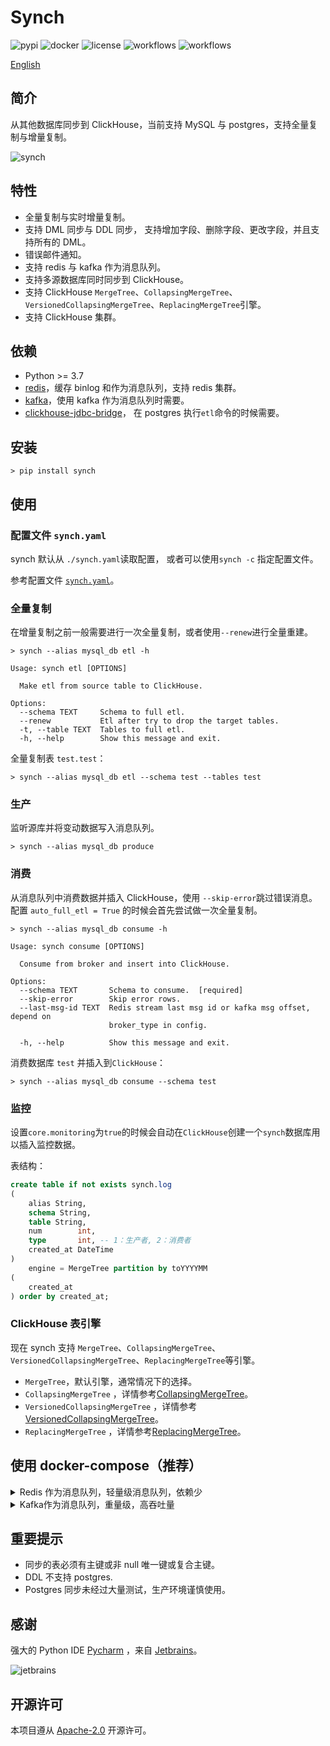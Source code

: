 # Synch

![pypi](https://img.shields.io/pypi/v/synch.svg?style=flat)
![docker](https://img.shields.io/docker/cloud/build/long2ice/synch)
![license](https://img.shields.io/github/license/long2ice/synch)
![workflows](https://github.com/long2ice/synch/workflows/pypi/badge.svg)
![workflows](https://github.com/long2ice/synch/workflows/ci/badge.svg)

[English](https://github.com/long2ice/synch/blob/dev/README.md)

## 简介

从其他数据库同步到 ClickHouse，当前支持 MySQL 与 postgres，支持全量复制与增量复制。

![synch](https://github.com/long2ice/synch/raw/dev/images/synch.png)

## 特性

- 全量复制与实时增量复制。
- 支持 DML 同步与 DDL 同步， 支持增加字段、删除字段、更改字段，并且支持所有的 DML。
- 错误邮件通知。
- 支持 redis 与 kafka 作为消息队列。
- 支持多源数据库同时同步到 ClickHouse。
- 支持 ClickHouse `MergeTree`、`CollapsingMergeTree`、`VersionedCollapsingMergeTree`、`ReplacingMergeTree`引擎。
- 支持 ClickHouse 集群。

## 依赖

- Python >= 3.7
- [redis](https://redis.io)，缓存 binlog 和作为消息队列，支持 redis 集群。
- [kafka](https://kafka.apache.org)，使用 kafka 作为消息队列时需要。
- [clickhouse-jdbc-bridge](https://github.com/long2ice/clickhouse-jdbc-bridge)， 在 postgres 执行`etl`命令的时候需要。

## 安装

```shell
> pip install synch
```

## 使用

### 配置文件 `synch.yaml`

synch 默认从 `./synch.yaml`读取配置， 或者可以使用`synch -c` 指定配置文件。

参考配置文件 [`synch.yaml`](https://github.com/long2ice/synch/blob/dev/synch.yaml)。

### 全量复制

在增量复制之前一般需要进行一次全量复制，或者使用`--renew`进行全量重建。

```shell
> synch --alias mysql_db etl -h

Usage: synch etl [OPTIONS]

  Make etl from source table to ClickHouse.

Options:
  --schema TEXT     Schema to full etl.
  --renew           Etl after try to drop the target tables.
  -t, --table TEXT  Tables to full etl.
  -h, --help        Show this message and exit.
```

全量复制表 `test.test`：

```shell
> synch --alias mysql_db etl --schema test --tables test
```

### 生产

监听源库并将变动数据写入消息队列。

```shell
> synch --alias mysql_db produce
```

### 消费

从消息队列中消费数据并插入 ClickHouse，使用 `--skip-error`跳过错误消息。 配置 `auto_full_etl = True` 的时候会首先尝试做一次全量复制。

```shell
> synch --alias mysql_db consume -h

Usage: synch consume [OPTIONS]

  Consume from broker and insert into ClickHouse.

Options:
  --schema TEXT       Schema to consume.  [required]
  --skip-error        Skip error rows.
  --last-msg-id TEXT  Redis stream last msg id or kafka msg offset, depend on
                      broker_type in config.

  -h, --help          Show this message and exit.
```

消费数据库 `test` 并插入到`ClickHouse`：

```shell
> synch --alias mysql_db consume --schema test
```

### 监控

设置`core.monitoring`为`true`的时候会自动在`ClickHouse`创建一个`synch`数据库用以插入监控数据。

表结构：

```sql
create table if not exists synch.log
(
    alias String,
    schema String,
    table String,
    num        int,
    type       int, -- 1：生产者, 2：消费者
    created_at DateTime
)
    engine = MergeTree partition by toYYYYMM
(
    created_at
) order by created_at;
```

### ClickHouse 表引擎

现在 synch 支持 `MergeTree`、`CollapsingMergeTree`、`VersionedCollapsingMergeTree`、`ReplacingMergeTree`等引擎。

- `MergeTree`，默认引擎，通常情况下的选择。
- `CollapsingMergeTree`
  ，详情参考[CollapsingMergeTree](https://clickhouse.tech/docs/zh/engines/table-engines/mergetree-family/collapsingmergetree/)。
- `VersionedCollapsingMergeTree`
  ，详情参考[VersionedCollapsingMergeTree](https://clickhouse.tech/docs/zh/engines/table-engines/mergetree-family/versionedcollapsingmergetree/)。
- `ReplacingMergeTree`
  ，详情参考[ReplacingMergeTree](https://clickhouse.tech/docs/zh/engines/table-engines/mergetree-family/replacingmergetree/)。

## 使用 docker-compose（推荐）

<details>
<summary>Redis 作为消息队列，轻量级消息队列，依赖少</summary>

```yaml
version: "3"
services:
  producer:
    depends_on:
      - redis
    image: long2ice/synch
    command: synch --alias mysql_db produce
    volumes:
      - ./synch.yaml:/synch/synch.yaml
  # 一个消费者消费一个数据库
  consumer.test:
    depends_on:
      - redis
    image: long2ice/synch
    command: synch --alias mysql_db consume --schema test
    volumes:
      - ./synch.yaml:/synch/synch.yaml
  redis:
    hostname: redis
    image: redis:latest
    volumes:
      - redis
volumes:
  redis:
```

</details>

<details>
<summary>Kafka作为消息队列，重量级，高吞吐量</summary>

```yaml
version: "3"
services:
  zookeeper:
    image: bitnami/zookeeper:3
    hostname: zookeeper
    environment:
      - ALLOW_ANONYMOUS_LOGIN=yes
    volumes:
      - zookeeper:/bitnami
  kafka:
    image: bitnami/kafka:2
    hostname: kafka
    environment:
      - KAFKA_CFG_ZOOKEEPER_CONNECT=zookeeper:2181
      - ALLOW_PLAINTEXT_LISTENER=yes
      - JMX_PORT=23456
      - KAFKA_CFG_AUTO_CREATE_TOPICS_ENABLE=true
      - KAFKA_ADVERTISED_LISTENERS=PLAINTEXT://kafka:9092
    depends_on:
      - zookeeper
    volumes:
      - kafka:/bitnami
  kafka-manager:
    image: hlebalbau/kafka-manager
    ports:
      - "9000:9000"
    environment:
      ZK_HOSTS: "zookeeper:2181"
      KAFKA_MANAGER_AUTH_ENABLED: "false"
    command: -Dpidfile.path=/dev/null
  producer:
    depends_on:
      - redis
      - kafka
      - zookeeper
    image: long2ice/synch
    command: synch --alias mysql_db produce
    volumes:
      - ./synch.yaml:/synch/synch.yaml
  # 一个消费者消费一个数据库
  consumer.test:
    depends_on:
      - redis
      - kafka
      - zookeeper
    image: long2ice/synch
    command: synch --alias mysql_db consume --schema test
    volumes:
      - ./synch.yaml:/synch/synch.yaml
  redis:
    hostname: redis
    image: redis:latest
    volumes:
      - redis:/data
volumes:
  redis:
  kafka:
  zookeeper:
```

</details>

## 重要提示

- 同步的表必须有主键或非 null 唯一键或复合主键。
- DDL 不支持 postgres.
- Postgres 同步未经过大量测试，生产环境谨慎使用。

## 感谢

强大的 Python IDE [Pycharm](https://www.jetbrains.com/pycharm/?from=synch)
，来自 [Jetbrains](https://www.jetbrains.com/?from=synch)。

![jetbrains](https://github.com/long2ice/synch/raw/dev/images/jetbrains.svg)

## 开源许可

本项目遵从 [Apache-2.0](https://github.com/long2ice/synch/blob/master/LICENSE) 开源许可。
